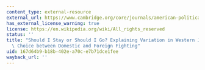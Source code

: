```yaml
---
content_type: external-resource
external_url: https://www.cambridge.org/core/journals/american-political-science-review/article/should-i-stay-or-should-i-go-explaining-variation-in-western-jihadists-choice-between-domestic-and-foreign-fighting/6CD5FE49C158DB30EB9EE62E5BE0DBE2
has_external_license_warning: true
license: https://en.wikipedia.org/wiki/All_rights_reserved
status: ''
title: "Should I Stay or Should I Go? Explaining Variation in Western Jihadists\u2019\
  \ Choice between Domestic and Foreign Fighting"
uid: 167d64b9-b18b-402e-a70c-e7b71dce1fee
wayback_url: ''
---
```

